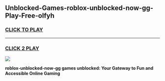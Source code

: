 
## Unblocked-Games-roblox-unblocked-now-gg-Play-Free-olfyh
<h3>
<a href="https://premium76.site?title=roblox-unblocked-now-gg&ref=18A1">CLICK TO PLAY</a></h3>
<hr>

<h3>
<a href="https://premium76.site?title=roblox-unblocked-now-gg&ref=18A1">CLICK 2 PLAY</a>
  
</h3>

<a href="https://premium76.site?title=roblox-unblocked-now-gg&ref=18A1"><img src="https://clearcache.store/games.png"></a>


**roblox-unblocked-now-gg games unblocked: Your Gateway to Fun and Accessible Online Gaming**
